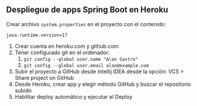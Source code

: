 
## Despliegue de apps Spring Boot en Heroku

Crear archivo `system.properties` en el proyecto con el contenido: 

```
java.runtime.version=17
```

1. Crear cuenta en heroku.com y github.com
2. Tener configurado git en el ordenador:
   1. `git config --global user.name "Alan Sastre"`
   2. `git config --global user.email alan@example.com`
3. Subir el proyecto a GitHub desde Intellij IDEA desde la opción: VCS > Share project on GitHub 
4. Desde Heroku, crear app y elegir método GitHub y buscar el repositorio subido
5. Habilitar deploy automático y ejecutar el Deploy